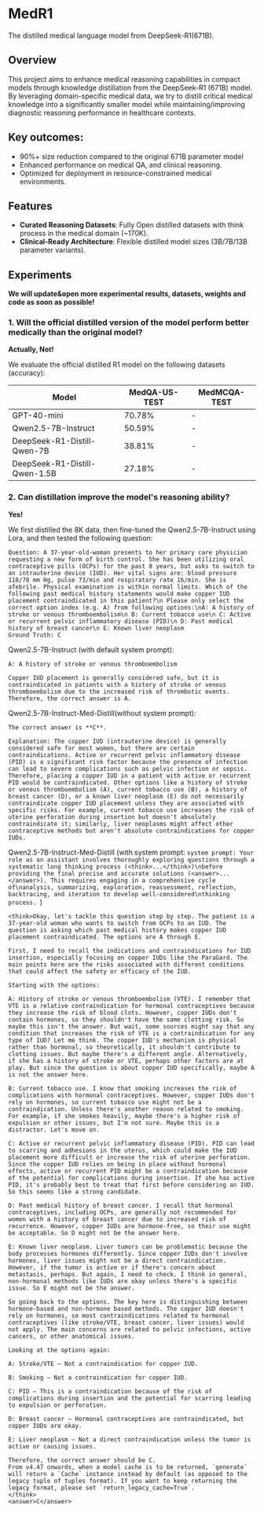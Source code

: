 # MedR1
The distilled medical language model from DeepSeek-R1(671B).

## Overview
This project aims to enhance medical reasoning capabilities in compact models through knowledge distillation from the DeepSeek-R1 (671B) model. By leveraging domain-specific medical data, we try to distill critical medical knowledge into a significantly smaller model while maintaining/improving diagnostic reasoning performance in healthcare contexts.

## Key outcomes:
- 90%+ size reduction compared to the original 671B parameter model
- Enhanced performance on medical QA, and clinical reasoning.
- Optimized for deployment in resource-constrained medical environments.

## Features
- **Curated Reasoning Datasets**: Fully Open distilled datasets with think process in the medical domain (~170K).
- **Clinical-Ready Architecture**: Flexible distilled model sizes (3B/7B/13B parameter variants).

## Experiments

**We will update&open more experimental results, datasets, weights and code as soon as possible!**

### 1. Will the official distilled version of the model perform better medically than the original model? 

**Actually, Not!**

We evaluate the official distilled R1 model on the following datasets (accuracy):

| Model                | MedQA-US-TEST | MedMCQA-TEST |
|-----------------------|-----------------|----------------|
| GPT-40-mini        | 70.78%           | -    |
| Qwen2.5-7B-Instruct | 50.59%           | -           |
| DeepSeek-R1-Distill-Qwen-7B      | 38.81%      | - |
| DeepSeek-R1-Distill-Qwen-1.5B | 27.18% | - |

### 2. Can distillation improve the model's reasoning ability?

**Yes!**

We first distilled the 8K data, then fine-tuned the Qwen2.5-7B-Instruct using Lora, and then tested the following question:
```text
Question: A 37-year-old-woman presents to her primary care physician requesting a new form of birth control. She has been utilizing oral contraceptive pills (OCPs) for the past 8 years, but asks to switch to an intrauterine device (IUD). Her vital signs are: blood pressure 118/78 mm Hg, pulse 73/min and respiratory rate 16/min. She is afebrile. Physical examination is within normal limits. Which of the following past medical history statements would make copper IUD placement contraindicated in this patient?\n Please only select the correct option index (e.g. A) from following options:\nA: A history of stroke or venous thromboembolism\n B: Current tobacco use\n C: Active or recurrent pelvic inflammatory disease (PID)\n D: Past medical history of breast cancer\n E: Known liver neoplasm
Ground Truth: C
```

Qwen2.5-7B-Instruct (with default system prompt):
```text
A: A history of stroke or venous thromboembolism

Copper IUD placement is generally considered safe, but it is contraindicated in patients with a history of stroke or venous thromboembolism due to the increased risk of thrombotic events. Therefore, the correct answer is A.
```
Qwen2.5-7B-Instruct-Med-Distill(without system prompt):
```text
The correct answer is **C**.

Explanation: The copper IUD (intrauterine device) is generally considered safe for most women, but there are certain contraindications. Active or recurrent pelvic inflammatory disease (PID) is a significant risk factor because the presence of infection can lead to severe complications such as pelvic infection or sepsis. Therefore, placing a copper IUD in a patient with active or recurrent PID would be contraindicated. Other options like a history of stroke or venous thromboembolism (A), current tobacco use (B), a history of breast cancer (D), or a known liver neoplasm (E) do not necessarily contraindicate copper IUD placement unless they are associated with specific risks. For example, current tobacco use increases the risk of uterine perforation during insertion but doesn't absolutely contraindicate it; similarly, liver neoplasms might affect other contraceptive methods but aren't absolute contraindications for copper IUDs.
```
Qwen2.5-7B-Instruct-Med-Distill (with system prompt:
```system prompt: Your role as an assistant involves thoroughly exploring questions through a systematic long thinking process (<think>...</think>)\nbefore providing the final precise and accurate solutions (<answer>...</answer>). This requires engaging in a comprehensive cycle of\nanalysis, summarizing, exploration, reassessment, reflection, backtracing, and iteration to develop well-considered\nthinking process. ```)
```text
<think>Okay, let's tackle this question step by step. The patient is a 37-year-old woman who wants to switch from OCPs to an IUD. The question is asking which past medical history makes copper IUD placement contraindicated. The options are A through E.

First, I need to recall the indications and contraindications for IUD insertion, especially focusing on copper IUDs like the ParaGard. The main points here are the risks associated with different conditions that could affect the safety or efficacy of the IUD.

Starting with the options:

A: History of stroke or venous thromboembolism (VTE). I remember that VTE is a relative contraindication for hormonal contraceptives because they increase the risk of blood clots. However, copper IUDs don't contain hormones, so they shouldn't have the same clotting risk. So maybe this isn't the answer. But wait, some sources might say that any condition that increases the risk of VTE is a contraindication for any type of IUD? Let me think. The copper IUD's mechanism is physical rather than hormonal, so theoretically, it shouldn't contribute to clotting issues. But maybe there's a different angle. Alternatively, if she has a history of stroke or VTE, perhaps other factors are at play. But since the question is about copper IUD specifically, maybe A is not the answer here.

B: Current tobacco use. I know that smoking increases the risk of complications with hormonal contraceptives. However, copper IUDs don't rely on hormones, so current tobacco use might not be a contraindication. Unless there's another reason related to smoking. For example, if she smokes heavily, maybe there's a higher risk of expulsion or other issues, but I'm not sure. Maybe this is a distractor. Let's move on.

C: Active or recurrent pelvic inflammatory disease (PID). PID can lead to scarring and adhesions in the uterus, which could make the IUD placement more difficult or increase the risk of uterine perforation. Since the copper IUD relies on being in place without hormonal effects, active or recurrent PID might be a contraindication because of the potential for complications during insertion. If she has active PID, it's probably best to treat that first before considering an IUD. So this seems like a strong candidate.

D: Past medical history of breast cancer. I recall that hormonal contraceptives, including OCPs, are generally not recommended for women with a history of breast cancer due to increased risk of recurrence. However, copper IUDs are hormone-free, so their use might be acceptable. So D might not be the answer here.

E: Known liver neoplasm. Liver tumors can be problematic because the body processes hormones differently. Since copper IUDs don't involve hormones, liver issues might not be a direct contraindication. However, if the tumor is active or if there's concern about metastasis, perhaps. But again, I need to check. I think in general, non-hormonal methods like IUDs are okay unless there's a specific issue. So E might not be the answer.

So going back to the options. The key here is distinguishing between hormone-based and non-hormone based methods. The copper IUD doesn't rely on hormones, so most contraindications related to hormonal contraceptives (like stroke/VTE, breast cancer, liver issues) would not apply. The main concerns are related to pelvic infections, active cancers, or other anatomical issues.

Looking at the options again:

A: Stroke/VTE – Not a contraindication for copper IUD.

B: Smoking – Not a contraindication for copper IUD.

C: PID – This is a contraindication because of the risk of complications during insertion and the potential for scarring leading to expulsion or perforation.

D: Breast cancer – Hormonal contraceptives are contraindicated, but copper IUDs are okay.

E: Liver neoplasm – Not a direct contraindication unless the tumor is active or causing issues.

Therefore, the correct answer should be C.
From v4.47 onwards, when a model cache is to be returned, `generate` will return a `Cache` instance instead by default (as opposed to the legacy tuple of tuples format). If you want to keep returning the legacy format, please set `return_legacy_cache=True`.
</think>
<answer>C</answer>
```
